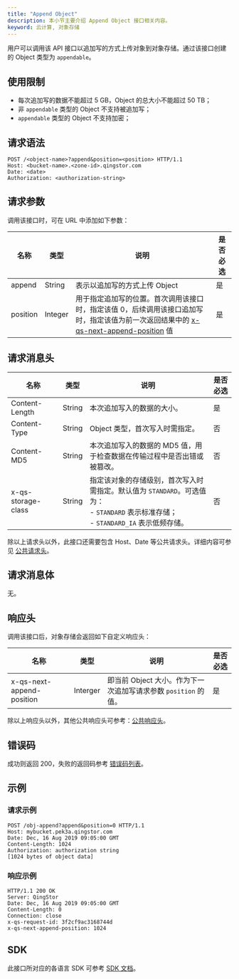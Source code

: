 ```yaml
---
title: "Append Object"
description: 本小节主要介绍 Append Object 接口相关内容。
keyword: 云计算, 对象存储
---
```


用户可以调用该 API 接口以追加写的方式上传对象到对象存储。通过该接口创建的 Object 类型为 `appendable`。

## 使用限制

- 每次追加写的数据不能超过 5 GB，Object 的总大小不能超过 50 TB；
- 非 `appendable` 类型的 Object 不支持被追加写；
- `appendable` 类型的 Object 不支持加密；

## 请求语法

```http
POST /<object-name>?append&position=<position> HTTP/1.1
Host: <bucket-name>.<zone-id>.qingstor.com
Date: <date>
Authorization: <authorization-string>
```

## 请求参数

调用该接口时，可在 URL 中添加如下参数：

| 名称 | 类型 | 说明 | 是否必选 |
| --- | --- | --- | --- |
| append   | String  | 表示以追加写的方式上传 Object | 是 |
| position | Integer | 用于指定追加写的位置。首次调用该接口时，指定该值 0，后续调用该接口追加写时，指定该值为前一次返回结果中的 [x-qs-next-append-position](#响应头) 值 | 是      |

## 请求消息头

| 名称 | 类型 | 说明 | 是否必选 |
| --- | --- | --- | --- |
| Content-Length     | String | 本次追加写入的数据的大小。                                        | 是      |
| Content-Type       | String | Object 类型，首次写入时需指定。                                   | 否       |
| Content-MD5 	     | String |	本次追加写入的数据的 MD5 值，用于检查数据在传输过程中是否出错或被篡改。 | 否       |
| x-qs-storage-class | String | 指定该对象的存储级别，首次写入时需指定。默认值为 `STANDARD`。可选值为：<br> - `STANDARD` 表示标准存储；<br> - `STANDARD_IA` 表示低频存储。 | 否  |

除以上请求头以外，此接口还需要包含 Host、Date 等公共请求头。详细内容可参见 [公共请求头](/storage/object-storage/api/common_header/#请求头字段-request-header)。

## 请求消息体

无。

## 响应头

调用该接口后，对象存储会返回如下自定义响应头：

| 名称 | 类型 | 说明 | 是否必选 |
| ------------------------- | -------- | ------------------------------------------------ | -------- |
| x-qs-next-append-position | Interger | 即当前 Object 大小。作为下一次追加写请求参数 `position` 的值。 | 是      |

除以上响应头以外，其他公共响应头可参考：[公共响应头](/storage/object-storage/api/common_header/#响应头字段-response-header)。

## 错误码

成功则返回 200，失败的返回码参考 [错误码列表](/storage/object-storage/api/error_code/#错误码列表)。

## 示例

### 请求示例

```http
POST /obj-append?append&position=0 HTTP/1.1
Host: mybucket.pek3a.qingstor.com
Date: Dec, 16 Aug 2019 09:05:00 GMT
Content-Length: 1024
Authorization: authorization string
[1024 bytes of object data]
```

### 响应示例

```http
HTTP/1.1 200 OK
Server: QingStor
Date: Dec, 16 Aug 2019 09:05:00 GMT
Content-Length: 0
Connection: close
x-qs-request-id: 3f2cf9ac3168744d
x-qs-next-append-position: 1024
```

## SDK

此接口所对应的各语言 SDK 可参考 [SDK 文档](/storage/object-storage/sdk/)。

